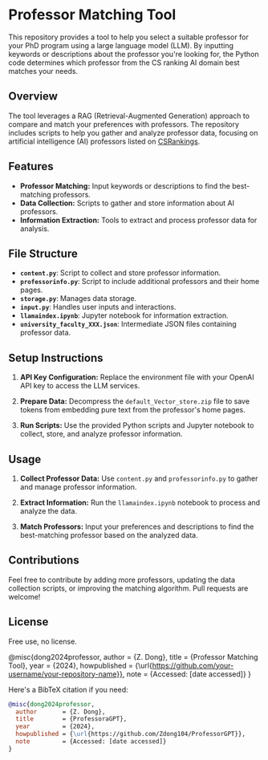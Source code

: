 # Professor Matching Tool

This repository provides a tool to help you select a suitable professor for your PhD program using a large language model (LLM). By inputting keywords or descriptions about the professor you're looking for, the Python code determines which professor from the CS ranking AI domain best matches your needs.

## Overview

The tool leverages a RAG (Retrieval-Augmented Generation) approach to compare and match your preferences with professors. The repository includes scripts to help you gather and analyze professor data, focusing on artificial intelligence (AI) professors listed on [CSRankings](https://csrankings.org/#/index?ai&vision&mlmining&nlp&inforet&us).

## Features

- **Professor Matching:** Input keywords or descriptions to find the best-matching professors.
- **Data Collection:** Scripts to gather and store information about AI professors.
- **Information Extraction:** Tools to extract and process professor data for analysis.

## File Structure

- **`content.py`**: Script to collect and store professor information.
- **`professorinfo.py`**: Script to include additional professors and their home pages.
- **`storage.py`**: Manages data storage.
- **`input.py`**: Handles user inputs and interactions.
- **`llamaindex.ipynb`**: Jupyter notebook for information extraction.
- **`university_faculty_XXX.json`**: Intermediate JSON files containing professor data.

## Setup Instructions

1. **API Key Configuration:** Replace the environment file with your OpenAI API key to access the LLM services.

2. **Prepare Data:** Decompress the `default_Vector_store.zip` file to save tokens from embedding pure text from the professor's home pages.

3. **Run Scripts:** Use the provided Python scripts and Jupyter notebook to collect, store, and analyze professor information.

## Usage

1. **Collect Professor Data:** Use `content.py` and `professorinfo.py` to gather and manage professor information.

2. **Extract Information:** Run the `llamaindex.ipynb` notebook to process and analyze the data.

3. **Match Professors:** Input your preferences and descriptions to find the best-matching professor based on the analyzed data.

## Contributions

Feel free to contribute by adding more professors, updating the data collection scripts, or improving the matching algorithm. Pull requests are welcome!

## License

Free use, no license. 


@misc{dong2024professor,
  author       = {Z. Dong},
  title        = {Professor Matching Tool},
  year         = {2024},
  howpublished = {\url{https://github.com/your-username/your-repository-name}},
  note         = {Accessed: [date accessed]}
}



Here's a BibTeX citation if you need:

```bibtex
@misc{dong2024professor,
  author       = {Z. Dong},
  title        = {ProfessoraGPT},
  year         = {2024},
  howpublished = {\url{https://github.com/Zdong104/ProfessorGPT}},
  note         = {Accessed: [date accessed]}
}
```
